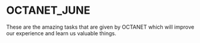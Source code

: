 # OCTANET_JUNE
These are the amazing tasks that are given by OCTANET which will improve our experience and learn us valuable things.
